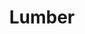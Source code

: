 ---
templateKey: blog-post
featuredpost: false
featuredimage: /assets/Lumber.png
title: Lumber
description: Special Items
testfield: 60
---